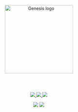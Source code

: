 <br/>
    <p align="center">
        <a href="https://github.com/yoratoni/genesis" target="_blank">
            <img src="https://raw.githubusercontent.com/yoratoni/genesis/main/assets/logo.png?token=GHSAT0AAAAAABZOCAUYNHYFSI6YFTTFJQSGZCM6TJQ" width="225" alt="Genesis logo">
        </a>
    </p>
<br/>

<br/>
    <p align="center">
        <a href="https://github.com/yoratoni/genesis/blob/main/package.json" target="_blank">
            <img src="https://img.shields.io/github/package-json/v/yoratoni/genesis?style=flat-square">
        </a>
        <a href="https://github.com/yoratoni/genesis/blob/main/LICENSE" target="_blank">
            <img src="https://img.shields.io/github/license/yoratoni/bibobot?style=flat-square">
        </a>
        <a href="https://github.com/yoratoni/genesis/issues" target="_blank">
            <img src="https://img.shields.io/github/issues/yoratoni/genesis?style=flat-square">
        </a>
    </p>
    <p align="center">
        <img src="https://img.shields.io/tokei/lines/github/yoratoni/genesis?style=for-the-badge">
        <img src="https://img.shields.io/github/languages/code-size/yoratoni/genesis?style=for-the-badge">
    </p>
<br/>